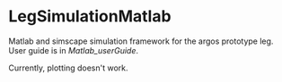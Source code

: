 # LegSimulationMatlab

Matlab and simscape simulation framework for the argos prototype leg. 
User guide is in *Matlab_userGuide*.

Currently, plotting doesn't work.
